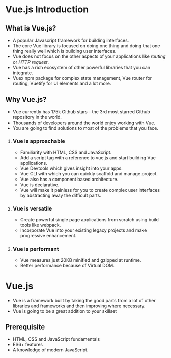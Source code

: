 # Vue.js Introduction

<h2>What is Vue.js?</h2>
<ul>
  <li>A popular Javascript framework for building interfaces.</li>
  <li>The core Vue library is focused on doing one thing and doing that one thing really well which is building user interfaces.</li>
  <li>Vue does not focus on the other aspects of your applications like <i>routing</i> or <i>HTTP request</i>.</li>
  <li>Vue has a rich ecosystem of other powerful libraries that you can integrate.</li>
  <li>Vuex npm package for complex state management, Vue router for routing, Vuetify for UI elements and a lot more.</li>
</ul>

<h2>Why Vue.js?</h2>
<ul>
  <li>Vue currently has 175k Github stars - the 3rd most starred Github repository in the world.</li>
  <li>Thousands of developers around the world enjoy working with Vue.</li>
  <li>You are going to find solutions to most of the problems that you face.</li>
</ul>

<ol>
  <li><h3><b>Vue is approachable</b></h3>
  <ul>
    <li>Familiarity with HTML, CSS and JavaScript.</li>
    <li>Add a script tag with a reference to vue.js and start building Vue applications.</li>
    <li>Vue Devtools which gives insight into your apps.</li>
    <li>Vue CLI with which you can quickly scaffold and manage project.</li>
    <li>Vue also has a component based architecture.</li>
    <li>Vue is declarative.</li>
    <li>Vue will make it painless for you to create complex user interfaces by abstracting away the difficult parts.</li>
  </ul></li>
  <li><h3><b>Vue is versatile</b></h3>
  <ul>
    <li>Create powerful single page applications from scratch using build tools like webpack.</li>
    <li>Incorporate Vue into your existing legacy projects and make progressive enhancement.</li>
   
  </ul></li>
  <li><h3><b>Vue is performant</b></h3>
  <ul>
    <li>Vue measures just 20KB minified and gzipped at runtime.</li>
    <li>Better performance because of Virtual DOM.</li>
   
  </ul></li>
</ol>

<h1>Vue.js</h1>
<ul>
  <li>Vue is a framework built by taking the good parts from a lot of other libraries and frameworks and then improving where necessary.</li>
  <li>Vue is going to be a great addition to your skillset</li>
</ul>

<h2>Prerequisite</h2>
<ul>
  <li>HTML, CSS and JavaScript fundamentals</li>
  <li>ES6+ features</li>
  <li>A knowledge of modern JavaScript.</li>
</ul>

